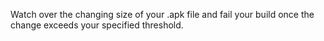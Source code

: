 Watch over the changing size of your .apk file and fail your build once the change exceeds your specified threshold.
